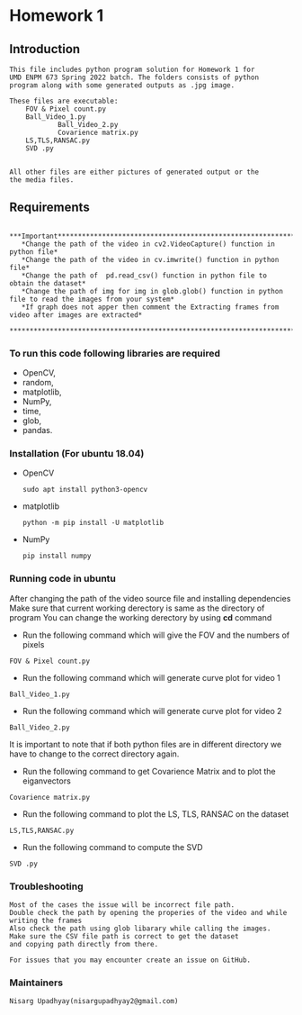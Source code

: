 # Homework 1 #

## Introduction 
  	This file includes python program solution for Homework 1 for
	UMD ENPM 673 Spring 2022 batch. The folders consists of python
	program along with some generated outputs as .jpg image. 
	
	These files are executable:
		FOV & Pixel count.py
		Ball_Video_1.py
                Ball_Video_2.py
                Covarience matrix.py
		LS,TLS,RANSAC.py
		SVD .py
    

	All other files are either pictures of generated output or the
	the media files.
## Requirements
       ***Important****************************************************************
       *Change the path of the video in cv2.VideoCapture() function in python file*
       *Change the path of the video in cv.imwrite() function in python file*
       *Change the path of  pd.read_csv() function in python file to obtain the dataset*
       *Change the path of img for img in glob.glob() function in python file to read the images from your system*
       *If graph does not apper then comment the Extracting frames from video after images are extracted*
       ****************************************************************************
### To run this code following libraries are required
* OpenCV, 
* random, 
* matplotlib, 
* NumPy, 
* time,
* glob,
* pandas.

### Installation (For ubuntu 18.04) ###
* OpenCV
	````
	sudo apt install python3-opencv
	````
* matplotlib
	````
	python -m pip install -U matplotlib
	````
* NumPy
	````
	pip install numpy
	````
	
### Running code in ubuntu
After changing the path of the video source file and installing dependencies
Make sure that current working derectory is same as the directory of program
You can change the working derectory by using **cd** command

* Run the following command which will give the FOV and the numbers of pixels
````
FOV & Pixel count.py
````
* Run the following command which will generate curve plot for video 1
````
Ball_Video_1.py
````
* Run the following command which will generate curve plot for video 2
````
Ball_Video_2.py
````
It is important to note that if both python files are in different directory
we have to change to the correct directory again.

* Run the following command to get Covarience Matrix and to plot the eiganvectors
````
Covarience matrix.py
````
* Run the following command to plot the LS, TLS, RANSAC on the dataset 
````
LS,TLS,RANSAC.py
````
* Run the following command to compute the SVD
````
SVD .py
````

### Troubleshooting ###
	Most of the cases the issue will be incorrect file path.
	Double check the path by opening the properies of the video and while writing the frames
	Also check the path using glob libarary while calling the images.
	Make sure the CSV file path is correct to get the dataset
	and copying path directly from there.

	For issues that you may encounter create an issue on GitHub.
### Maintainers ###
	Nisarg Upadhyay(nisargupadhyay2@gmail.com)